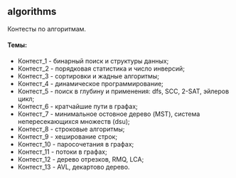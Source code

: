 ## algorithms

Контесты по алгоритмам.

#### Темы:
+ Контест_1 - бинарный поиск и структуры данных;
+ Контест_2 - порядковая статистика и число инверсий;
+ Контест_3 - сортировки и жадные алгоритмы;
+ Контест_4 - динамическое программирование;
+ Контест_5 - поиск в глубину и применения: dfs, SCC, 2-SAT, эйлеров цикл;
+ Контест_6 - кратчайшие пути в графах;
+ Контест_7 - минимальное остовное дерево (MST), система непересекающихся множеств (dsu);
+ Контест_8 - строковые алгоритмы;
+ Контест_9 - хеширование строк;
+ Контест_10 - паросочетания в графах;
+ Контест_11 - потоки в графах;
+ Контест_12 - дерево отрезков, RMQ, LCA;
+ Контест_13 - AVL, декартово дерево.